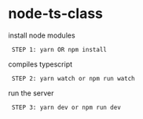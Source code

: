 # node-ts-class
install node modules
```
 STEP 1: yarn OR npm install
```
compiles typescript
```
 STEP 2: yarn watch or npm run watch
```
run the server
```
 STEP 3: yarn dev or npm run dev
```
